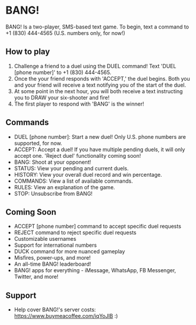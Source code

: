# BANG!
BANG! Is a two-player, SMS-based text game. To begin, text a command to +1 (830) 444-4565 (U.S. numbers only, for now!)

## How to play
1. Challenge a friend to a duel using the DUEL command! Text 'DUEL [phone number]' to +1 (830) 444-4565.
2. Once the your friend responds with 'ACCEPT,' the duel begins. Both you and your friend will receive a text notifying you of the start of the duel.
3. At some point in the next hour, you will both receive a text instructing you to DRAW your six-shooter and fire!
4. The first player to respond with 'BANG' is the winner!

## Commands
* DUEL [phone number]: Start a new duel! Only U.S. phone numbers are supported, for now.
* ACCEPT: Accept a duel! If you have multiple pending duels, it will only accept one. 'Reject duel' functionality coming soon!
* BANG: Shoot at your opponent!
* STATUS: View your pending and current duels.
* HISTORY: View your overall duel record and win percentage.
* COMMANDS: View a list of available commands.
* RULES: View an explanation of the game.
* STOP: Unsubscribe from BANG! 

## Coming Soon
* ACCEPT [phone number] command to accept specific duel requests
* REJECT command to reject specific duel requests
* Customizable usernames
* Support for international numbers
* DUCK command for more nuanced gameplay
* Misfires, power-ups, and more!
* An all-time BANG! leaderboard!
* BANG! apps for everything - iMessage, WhatsApp, FB Messenger, Twitter, and more!

## Support
* Help cover BANG!'s server costs: https://www.buymeacoffee.com/iqYoJlB :)
